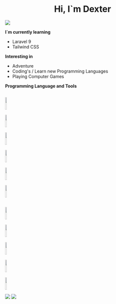 
#  <center>Hi,  I`m Dexter</center>

![](https://komarev.com/ghpvc/?username=dextermontero&style=flat-square)

**I`m currently learning**
* Laravel 9
* Tailwind CSS

**Interesting in**
* Adventure
* Coding's / Learn new Programming Languages
* Playing Computer Games

**Programming Language and Tools**
<p align="inline">
<code>
<img height="40" width="10%" src="https://cdn.jsdelivr.net/gh/devicons/devicon/icons/html5/html5-original.svg">
</code> 
&nbsp;
<code>
<img height="40" width="10%" src="https://cdn.jsdelivr.net/gh/devicons/devicon/icons/css3/css3-original.svg">
</code>
&nbsp;
<code>
<img height="40" width="10%" src="https://cdn.jsdelivr.net/gh/devicons/devicon/icons/php/php-plain.svg">
</code>
&nbsp;
<code>
<img height="40" width="10%" src="https://cdn.jsdelivr.net/gh/devicons/devicon/icons/javascript/javascript-plain.svg">
</code>
&nbsp;
<code>
<img height="40" width="10%" src="https://cdn.jsdelivr.net/gh/devicons/devicon/icons/java/java-original-wordmark.svg">
</code>
&nbsp;
<code>
<img height="40" width="10%" src="https://cdn.jsdelivr.net/gh/devicons/devicon/icons/git/git-plain.svg">
</code>
</p>

<p align="inline">
&nbsp;
<code>
<img height="40" width="10%" src="https://cdn.jsdelivr.net/gh/devicons/devicon/icons/mysql/mysql-original-wordmark.svg">
</code>
&nbsp;
<code>
<img height="40" width="10%" src="https://cdn.jsdelivr.net/gh/devicons/devicon/icons/visualstudio/visualstudio-plain.svg">
</code>
&nbsp;
<code>
<img height="40" width="10%" src="https://cdn.jsdelivr.net/gh/devicons/devicon/icons/bootstrap/bootstrap-original-wordmark.svg">
</code> 
&nbsp;
<code>
<img height="40" width="10%" src="https://cdn.jsdelivr.net/gh/devicons/devicon/icons/tailwindcss/tailwindcss-plain.svg">
</code> 
&nbsp;
<code>
<img height="40" width="10%" src="https://cdn.jsdelivr.net/gh/devicons/devicon/icons/laravel/laravel-plain-wordmark.svg">
</code> 
</p>

<p align="inline" valign="top">
<img src="https://github-readme-stats.vercel.app/api/top-langs?username=dextermontero"/>
<img src="https://github-readme-stats.vercel.app/api?username=dextermontero&show_icons=true&theme=dark"/>
</p>
